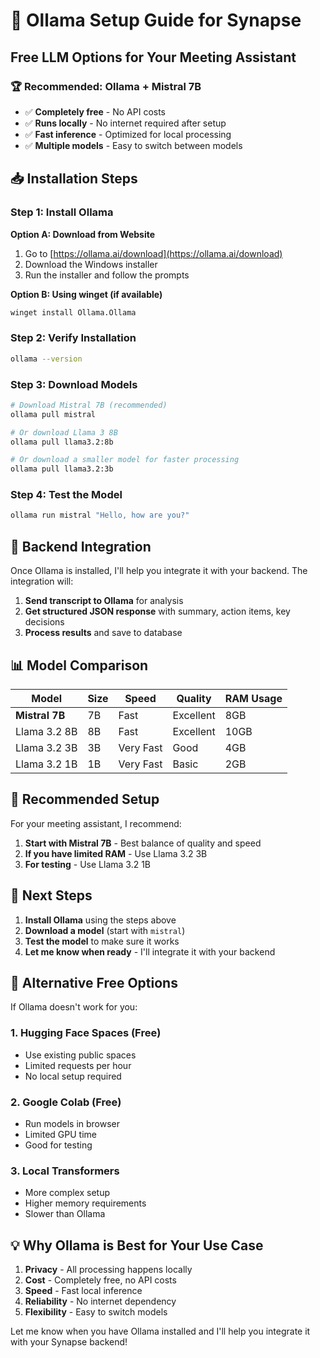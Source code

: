 # 🚀 Ollama Setup Guide for Synapse

## Free LLM Options for Your Meeting Assistant

### **🏆 Recommended: Ollama + Mistral 7B**
- ✅ **Completely free** - No API costs
- ✅ **Runs locally** - No internet required after setup
- ✅ **Fast inference** - Optimized for local processing
- ✅ **Multiple models** - Easy to switch between models

## 📥 Installation Steps

### **Step 1: Install Ollama**

**Option A: Download from Website**
1. Go to [https://ollama.ai/download](https://ollama.ai/download)
2. Download the Windows installer
3. Run the installer and follow the prompts

**Option B: Using winget (if available)**
```bash
winget install Ollama.Ollama
```

### **Step 2: Verify Installation**
```bash
ollama --version
```

### **Step 3: Download Models**
```bash
# Download Mistral 7B (recommended)
ollama pull mistral

# Or download Llama 3 8B
ollama pull llama3.2:8b

# Or download a smaller model for faster processing
ollama pull llama3.2:3b
```

### **Step 4: Test the Model**
```bash
ollama run mistral "Hello, how are you?"
```

## 🔧 Backend Integration

Once Ollama is installed, I'll help you integrate it with your backend. The integration will:

1. **Send transcript to Ollama** for analysis
2. **Get structured JSON response** with summary, action items, key decisions
3. **Process results** and save to database

## 📊 Model Comparison

| Model | Size | Speed | Quality | RAM Usage |
|-------|------|-------|---------|-----------|
| **Mistral 7B** | 7B | Fast | Excellent | 8GB |
| Llama 3.2 8B | 8B | Fast | Excellent | 10GB |
| Llama 3.2 3B | 3B | Very Fast | Good | 4GB |
| Llama 3.2 1B | 1B | Very Fast | Basic | 2GB |

## 🎯 Recommended Setup

For your meeting assistant, I recommend:

1. **Start with Mistral 7B** - Best balance of quality and speed
2. **If you have limited RAM** - Use Llama 3.2 3B
3. **For testing** - Use Llama 3.2 1B

## 🚀 Next Steps

1. **Install Ollama** using the steps above
2. **Download a model** (start with `mistral`)
3. **Test the model** to make sure it works
4. **Let me know when ready** - I'll integrate it with your backend

## 🔄 Alternative Free Options

If Ollama doesn't work for you:

### **1. Hugging Face Spaces (Free)**
- Use existing public spaces
- Limited requests per hour
- No local setup required

### **2. Google Colab (Free)**
- Run models in browser
- Limited GPU time
- Good for testing

### **3. Local Transformers**
- More complex setup
- Higher memory requirements
- Slower than Ollama

## 💡 Why Ollama is Best for Your Use Case

1. **Privacy** - All processing happens locally
2. **Cost** - Completely free, no API costs
3. **Speed** - Fast local inference
4. **Reliability** - No internet dependency
5. **Flexibility** - Easy to switch models

Let me know when you have Ollama installed and I'll help you integrate it with your Synapse backend! 